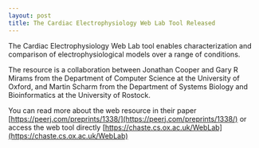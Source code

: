 ```yaml
---
layout: post
title: The Cardiac Electrophysiology Web Lab Tool Released
---
```


The Cardiac Electrophysiology Web Lab tool enables characterization and comparison of electrophysiological models over a range of conditions. 

The resource is a collaboration between Jonathan Cooper and Gary R Mirams from the Department of Computer Science at the University of Oxford, 
and Martin Scharm from the Department of Systems Biology and Bioinformatics at the University of Rostock. 

You can read more about the web resource in their paper [https://peerj.com/preprints/1338/](https://peerj.com/preprints/1338/) 
or access the web tool directly [https://chaste.cs.ox.ac.uk/WebLab](https://chaste.cs.ox.ac.uk/WebLab)
